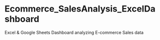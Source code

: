 # Ecommerce_SalesAnalysis_ExcelDashboard
Excel &amp; Google Sheets Dashboard analyzing E-commerce Sales data
